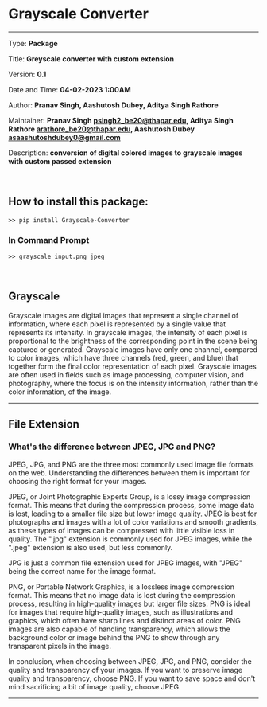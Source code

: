 # Grayscale Converter
_____

Type: **Package** 

Title: **Greyscale converter with custom extension**

Version: **0.1**

Date and Time: **04-02-2023 1:00AM**

Author: **Pranav Singh, Aashutosh Dubey, Aditya Singh Rathore**

Maintainer: **Pranav Singh <psingh2_be20@thapar.edu>, Aditya Singh Rathore <arathore_be20@thapar.edu>, Aashutosh Dubey <asaashutoshdubey0@gmail.com>**

Description: **conversion of digital colored images to grayscale images with custom passed extension**

<br>

## How to install this package:
```
>> pip install Grayscale-Converter
```

### In Command Prompt

```
>> grayscale input.png jpeg
```
<br>

## Grayscale

Grayscale images are digital images that represent a single channel of information, where each pixel is represented by a single value that represents its intensity. In grayscale images, the intensity of each pixel is proportional to the brightness of the corresponding point in the scene being captured or generated. Grayscale images have only one channel, compared to color images, which have three channels (red, green, and blue) that together form the final color representation of each pixel. Grayscale images are often used in fields such as image processing, computer vision, and photography, where the focus is on the intensity information, rather than the color information, of the image.

___________________

## File Extension

### What's the difference between JPEG, JPG and PNG?

JPEG, JPG, and PNG are the three most commonly used image file formats on the web. Understanding the differences between them is important for choosing the right format for your images.

JPEG, or Joint Photographic Experts Group, is a lossy image compression format. This means that during the compression process, some image data is lost, leading to a smaller file size but lower image quality. JPEG is best for photographs and images with a lot of color variations and smooth gradients, as these types of images can be compressed with little visible loss in quality. The ".jpg" extension is commonly used for JPEG images, while the ".jpeg" extension is also used, but less commonly.

JPG is just a common file extension used for JPEG images, with "JPEG" being the correct name for the image format.

PNG, or Portable Network Graphics, is a lossless image compression format. This means that no image data is lost during the compression process, resulting in high-quality images but larger file sizes. PNG is ideal for images that require high-quality images, such as illustrations and graphics, which often have sharp lines and distinct areas of color. PNG images are also capable of handling transparency, which allows the background color or image behind the PNG to show through any transparent pixels in the image.

In conclusion, when choosing between JPEG, JPG, and PNG, consider the quality and transparency of your images. If you want to preserve image quality and transparency, choose PNG. If you want to save space and don't mind sacrificing a bit of image quality, choose JPEG.
_______



